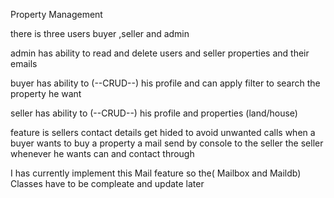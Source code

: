 Property Management

there is three users buyer ,seller and admin

admin has ability to read and delete users and seller properties and their emails

buyer has ability to  (--CRUD--) his profile and can apply filter to search the property he want

seller has ability to  (--CRUD--) his profile and properties (land/house) 

feature is sellers contact details get hided to avoid unwanted calls 
when a buyer wants to buy a property a mail send by console to the seller 
the seller whenever he wants can and contact through

I has currently implement this Mail feature so the( Mailbox and Maildb) Classes have to be compleate
and update later
